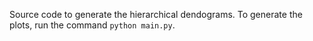Source code to generate the hierarchical dendograms. To generate the plots,
run the command `python main.py`.
